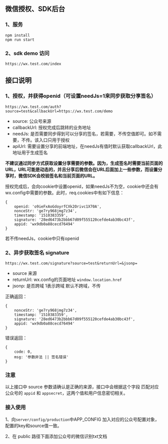 ## 微信授权、SDK后台
### 1、服务
  `npm install `   
  `npm run start`
### 2、sdk demo 访问
   `https://wx.test.com/index`
## 接口说明

### 1、授权，并获得openid（可设置needJs=1来同步获取分享签名）
    https://wx.test.com/auth?source=test&callbackUrl=https://wx.test.com/demo
* source: 公众号来源
* callbackUrl: 授权完成后跳转的业务地址
* needJs: 是否需要同步得到可以分享的签名，若需要，不传空值即可。如不需要，不传。该入口只用于授权
* apiUrl: 需要设置分享的前端地址，在needJs有值时默认获取callbackUrl，此地址用于生成签名   

**不建议通过同步方式获取设置分享需要的参数。因为，生成签名时需要当前页面的URL，URL可能是动态的，并且分享后微信会在URL后面加上一些参数，而设置分享时，微信SDK会校验签名和当前页面的URL。**

授权完成后，会向cookie中设置openid，如果needJs不为空，cookie中还会有wx.config中需要的参数。此时，req.cookies中有如下信息：
```
{   
    openid: 'o9ieFxAoGdoyrfCXk2Orivc1X70A',
    nonceStr: 'ge7ry968jmg7z34',
    timestamp: '1510383359',
    signature: '28ed6473b2bbb67d09f555120cefde4ab30bc43f',
    appid: 'wx9db0a88cecd76494'
}
```
若不传needJs，cookie中只有openid

### 2、异步获取签名 signature
    https://wx.test.com/signature?source=test&returnUrl=&jsonp=
 * source 来源
 * returnUrl: wx.config的页面地址 `window.location.href`
 * jsonp: 是否跨域 1表示跨域  默认不跨域，不传   

正确返回：
```
{
    nonceStr: 'ge7ry968jmg7z34',
    timestamp: '1510383359',
    signature: '28ed6473b2bbb67d09f555120cefde4ab30bc43f',
    appid: 'wx9db0a88cecd76494'
}
```
错误返回：
```
{
    code: 0,
    msg: '参数非法 || 签名错误'
}
```

### 注意

以上接口中 source 参数请确认是正确的来源，接口中会根据这个字段 匹配对应公众号的 `appid` 和 `appsecret`，这两个值和用户信息密切相关。

### 接入使用

1、向`server/config/production`中APP_CONFIG 加入对应的公众号配置对象，配置的key和source值一致。  

2、在 public 路径下面添加公众号的微信识别txt文档
